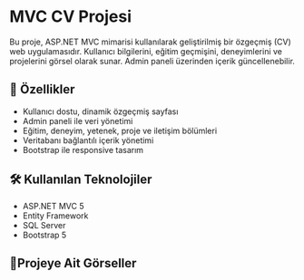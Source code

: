 ﻿# MVC CV Projesi

Bu proje, ASP.NET MVC mimarisi kullanılarak geliştirilmiş bir özgeçmiş (CV) web uygulamasıdır. Kullanıcı bilgilerini, eğitim geçmişini, deneyimlerini ve projelerini görsel olarak sunar. Admin paneli üzerinden içerik güncellenebilir.

## 🚀 Özellikler

- Kullanıcı dostu, dinamik özgeçmiş sayfası
- Admin paneli ile veri yönetimi
- Eğitim, deneyim, yetenek, proje ve iletişim bölümleri
- Veritabanı bağlantılı içerik yönetimi
- Bootstrap ile responsive tasarım

## 🛠️ Kullanılan Teknolojiler

- ASP.NET MVC 5
- Entity Framework
- SQL Server
- Bootstrap 5

## 📸Projeye Ait Görseller
